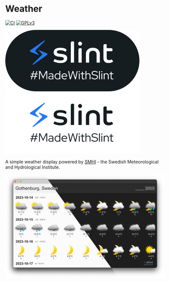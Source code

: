 # Weather

[![CI](https://github.com/jpnurmi/jpos-weather/actions/workflows/ci.yaml/badge.svg)](https://github.com/jpnurmi/jpos-weather/actions/workflows/ci.yaml)
[![GPLv3](https://img.shields.io/badge/license-GPLv3-magenta.svg)](https://opensource.org/license/gpl-3-0/)

[![#MadeWithSlint](https://raw.githubusercontent.com/slint-ui/slint/master/logo//MadeWithSlint-logo-light.svg#gh-light-mode-only)![#MadeWithSlint](https://raw.githubusercontent.com/slint-ui/slint/master/logo//MadeWithSlint-logo-dark.svg#gh-dark-mode-only)](https://slint.dev)

A simple weather display powered by [SMHI](https://www.smhi.se/) - the Swedish Meteorological and Hydrological Institute.

![](images/screenshot.png)
